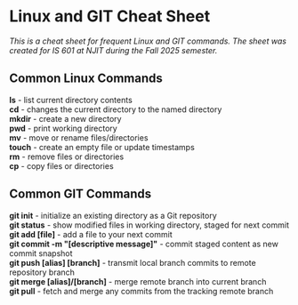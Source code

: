 # Linux and GIT Cheat Sheet
_This is a cheat sheet for frequent Linux and GIT commands. The sheet was created for IS 601 at NJIT during the Fall 2025 semester._
## Common Linux Commands
**ls** - list current directory contents  
**cd** - changes the current directory to the named directory    
**mkdir** - create a new directory  
**pwd** - print working directory  
**mv** - move or rename files/directories  
**touch** - create an empty file or update timestamps  
**rm** - remove files or directories  
**cp** - copy files or directories  
## Common GIT Commands  
**git init** - initialize an existing directory as a Git repository  
**git status** - show modified files in working directory, staged for next commit  
**git add [file]** - add a file to your next commit  
**git commit -m "[descriptive message]"** - commit staged content as new commit snapshot  
**git push [alias] [branch]** - transmit local branch commits to remote repository branch  
**git merge [alias]/[branch]** - merge remote branch into current branch  
**git pull** - fetch and merge any commits from the tracking remote branch  


